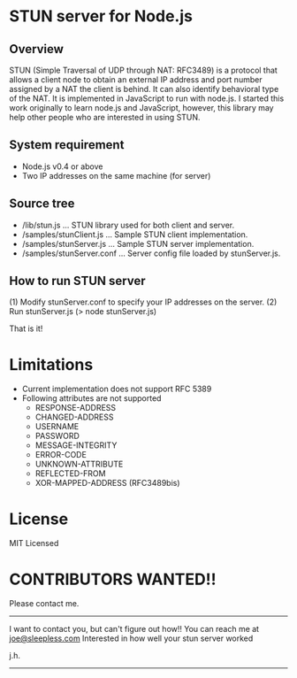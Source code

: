 # STUN server for Node.js

## Overview
STUN (Simple Traversal of UDP through NAT: RFC3489) is a protocol that allows a client node to obtain an external IP address and port number assigned by a NAT the client is behind. It can also identify behavioral type of the NAT. It is implemented in JavaScript to run with node.js. I started this work originally to learn node.js and JavaScript, however, this library may help other people who are interested in using STUN.

## System requirement
* Node.js v0.4 or above
* Two IP addresses on the same machine (for server)

## Source tree
* <root>/lib/stun.js ... STUN library used for both client and server.
* <root>/samples/stunClient.js ... Sample STUN client implementation.
* <root>/samples/stunServer.js ... Sample STUN server implementation.
* <root>/samples/stunServer.conf ... Server config file loaded by stunServer.js.

## How to run STUN server

(1) Modify stunServer.conf to specify your IP addresses on the server.
(2) Run stunServer.js (> node stunServer.js)

That is it!

# Limitations
* Current implementation does not support RFC 5389
* Following attributes are not supported
   * RESPONSE-ADDRESS
   * CHANGED-ADDRESS
   * USERNAME
   * PASSWORD
   * MESSAGE-INTEGRITY
   * ERROR-CODE
   * UNKNOWN-ATTRIBUTE
   * REFLECTED-FROM
   * XOR-MAPPED-ADDRESS (RFC3489bis)

# License
MIT Licensed

# CONTRIBUTORS WANTED!!
Please contact me.

***

I want to contact you, but can't figure out how!!
You can reach me at joe@sleepless.com
Interested in how well your stun server worked

j.h.

***

